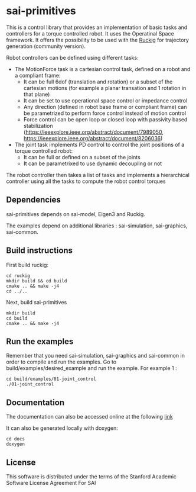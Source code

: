 # sai-primitives

This is a control library that provides an implementation of basic tasks and controllers for a torque controlled robot.
It uses the Operatinal Space framework.
It offers the possibility to be used with the [Ruckig](https://ruckig.com/) for trajectory generation (community version).

Robot controllers can be defined using different tasks:
* The MotionForce task is a cartesian control task, defined on a robot and a compliant frame:
    - It can be full 6dof (translation and rotation) or a subset of the cartesian motions (for example a planar transation and 1 rotation in that plane)
    - It can be set to use operational space control or impedance control
    - Any direction (defined in robot base frame or compliant frame) can be parametrized to perform force control instead of motion control
    - Force control can be open loop or closed loop with passivity based stabilization (https://ieeexplore.ieee.org/abstract/document/7989050, https://ieeexplore.ieee.org/abstract/document/8206036)
* The joint task implements PD control to control the joint positions of a torque controlled robot:
    - It can be full or defined on a subset of the joints
    - It can be parametrixed to use dynamic decoupling or not

The robot controller then takes a list of tasks and implements a hierarchical controller using all the tasks to compute the robot control torques

## Dependencies

sai-primitives depends on sai-model, Eigen3 and Ruckig.

The examples depend on additional libraries : sai-simulation, sai-graphics, sai-common.

## Build instructions

First build ruckig:

```
cd ruckig
mkdir build && cd build
cmake .. && make -j4
cd ../..
```

Next, build sai-primitives

```
mkdir build
cd build
cmake .. && make -j4
```

## Run the examples

Remember that you need sai-simulation, sai-graphics and sai-common in order to compile and run the examples.
Go to build/examples/desired_example and run the example. For example 1 :

```
cd build/examples/01-joint_control
./01-joint_control
```

## Documentation

The documentation can also be accessed online at the following [link](https://manips-sai-org.github.io/sai-primitives/)

It can also be generated locally with doxygen:

```
cd docs
doxygen
```

## License

This software is distributed under the terms of the Stanford Academic Software License Agreement For SAI
